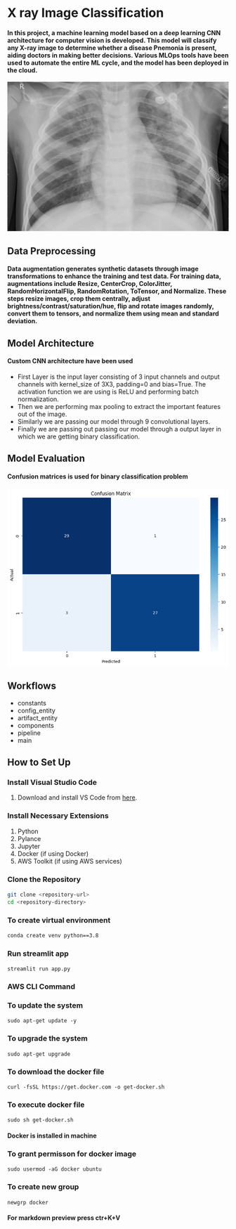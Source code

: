 # X ray Image Classification

#### In this project, a machine learning model based on a deep learning CNN architecture for computer vision is developed. This model will classify any X-ray image to determine whether a disease Pnemonia is present, aiding doctors in making better decisions. Various MLOps tools have been used to automate the entire ML cycle, and the model has been deployed in the cloud.

![Xray Image](images\input.jpeg)

## Data Preprocessing

#### Data augmentation generates synthetic datasets through image transformations to enhance the training and test data. For training data, augmentations include Resize, CenterCrop, ColorJitter, RandomHorizontalFlip, RandomRotation, ToTensor, and Normalize. These steps resize images, crop them centrally, adjust brightness/contrast/saturation/hue, flip and rotate images randomly, convert them to tensors, and normalize them using mean and standard deviation.

## Model Architecture

#### Custom CNN architecture have been used
- First Layer is the input layer consisting of 3 input channels and output channels with kernel_size of 3X3, padding=0 and bias=True. The activation function we are using is ReLU and performing batch normalization.
- Then we are performing max pooling to extract the important features out of the image.
- Similarly we are passing our model through 9 convolutional layers.
- Finally we are passing out passing our model through a output layer in which we are getting binary classification.

## Model Evaluation

#### Confusion matrices is used for binary classification problem

![Confusion Matrices](images\\confusion_matrix.png)

## Workflows

- constants
- config_entity
- artifact_entity
- components
- pipeline
- main


## How to Set Up

### Install Visual Studio Code

1. Download and install VS Code from [here](https://code.visualstudio.com/).

### Install Necessary Extensions

1. Python
2. Pylance
3. Jupyter
4. Docker (if using Docker)
5. AWS Toolkit (if using AWS services)

### Clone the Repository

```bash
git clone <repository-url>
cd <repository-directory>
```
### To create virtual environment
```bash
conda create venv python==3.8
```
### Run streamlit app
```
streamlit run app.py
```
### AWS CLI Command

### To update the system
```
sudo apt-get update -y
```
### To upgrade the system
```
sudo apt-get upgrade
```
### To download the docker file
```
curl -fsSL https://get.docker.com -o get-docker.sh
```
### To execute docker file
```
sudo sh get-docker.sh
```
#### Docker is installed in machine
### To grant permisson for docker image
```
sudo usermod -aG docker ubuntu
```
### To create new group
```
newgrp docker
```

#### For markdown preview press ctr+K+V